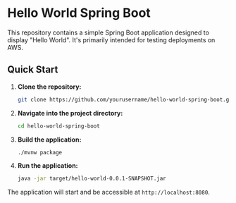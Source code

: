 # Hello World Spring Boot

This repository contains a simple Spring Boot application designed to display "Hello World". It's primarily intended for testing deployments on AWS.

## Quick Start

1. **Clone the repository:**
    ```bash
    git clone https://github.com/yourusername/hello-world-spring-boot.git
    ```
2. **Navigate into the project directory:**
    ```bash
    cd hello-world-spring-boot
    ```
3. **Build the application:**
    ```bash
    ./mvnw package
    ```
4. **Run the application:**
    ```bash
    java -jar target/hello-world-0.0.1-SNAPSHOT.jar
    ```
The application will start and be accessible at `http://localhost:8080`.
